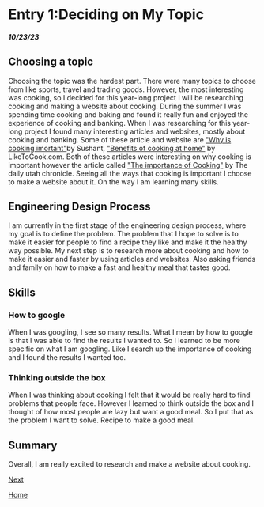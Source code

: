 # Entry 1:Deciding on My Topic
##### 10/23/23
## Choosing a topic
Choosing the topic was the hardest part. There were many topics to choose from like sports, travel and trading goods. However, the most interesting was cooking, so I decided for this year-long project I will be researching cooking and making a website about cooking. During the summer I was spending time cooking and baking and found it really fun and enjoyed the experience of cooking and banking. When I was researching for this year-long project I found many interesting articles and websites, mostly about cooking and banking. Some of these article and website are ["Why is cooking imortant"](https://sushantuniversity.edu.in/blog/the-importance-of-cooking-as-a-life-skill/#:~:text=Preparing%20fresh%20foods%20will%20put,of%20your%20family%20and%20friends.)by Sushant, ["Benefits of cooking at home"](https://www.liketocook.com/benefits-of-cooking/) by LikeToCook.com. Both of these articles were interesting on why cooking is important however the article called ["The importance of Cooking"](https://dailyutahchronicle.com/2017/01/16/the-importance-of-cooking/) by The daily utah chronicle. Seeing all the ways that cooking is important I choose to make a website about it. On the way I am learning many skills. 



## Engineering Design Process
I am currently in the first stage of the engineering design process, where my goal is to define the problem. The problem that I hope to solve is to make it easier for people to find a recipe they like and make it the healthy way possible. My next step is to research more about cooking and how to make it easier and faster by using articles and websites. Also asking friends and family on how to make a fast and healthy meal that tastes good.

## Skills

### How to google
When I was googling, I see so many results. What I mean by how to google is that I was able to find the results I wanted to. So I learned to be more specific on what I am googling. Like I search up the importance of cooking and I found the results I wanted too.

### Thinking outside the box

When I was thinking about cooking I felt that it would be really hard to find problems that people face. However I learned to think outside the box and I thought of how most people are lazy but want a good meal. So I put that as the problem I want to solve. Recipe to make a good meal. 




## Summary
Overall, I am really excited to research and make a website about cooking. 

[Next](entry02.md)

[Home](../README.md)
